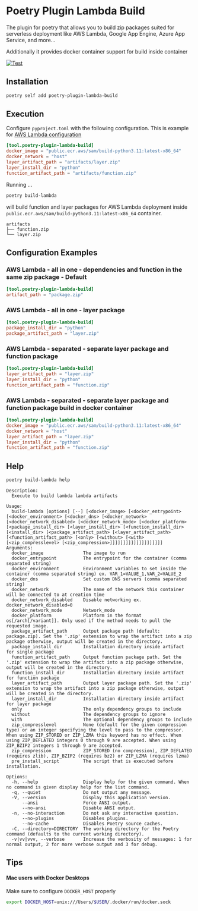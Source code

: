 # Poetry Plugin Lambda Build

The plugin for poetry that allows you to build zip packages suited for serverless deployment like AWS Lambda, Google App Engine, Azure App Service, and more...

Additionally it provides docker container support for build inside container

[![Test](https://github.com/micmurawski/poetry-plugin-lambda-build/actions/workflows/test.yml/badge.svg)](https://github.com/micmurawski/poetry-plugin-lambda-build/actions/workflows/test.yml)

## Installation

```bash
poetry self add poetry-plugin-lambda-build
```

## Execution

Configure `pyproject.toml` with the following configuration. This is example for [AWS Lambda configuration](#aws)

```.toml
[tool.poetry-plugin-lambda-build]
docker_image = "public.ecr.aws/sam/build-python3.11:latest-x86_64"
docker_network = "host"
layer_artifact_path = "artifacts/layer.zip"
layer_install_dir = "python"
function_artifact_path = "artifacts/function.zip"
```

Running ...

```bash
poetry build-lambda
```
will build function and layer packages for AWS Lambda deployment inside `public.ecr.aws/sam/build-python3.11:latest-x86_64` container.

```
artifacts
├── function.zip
└── layer.zip
```

## Configuration Examples
### AWS Lambda - all in one - dependencies and function in the same zip package - Default

```.toml
[tool.poetry-plugin-lambda-build]
artifact_path = "package.zip"
```

### AWS Lambda - all in one - layer package
```.toml
[tool.poetry-plugin-lambda-build]
package_install_dir = "python"
package_artifact_path = "layer.zip"
```
### AWS Lambda - separated - separate layer package and function package

```.toml
[tool.poetry-plugin-lambda-build]
layer_artifact_path = "layer.zip"
layer_install_dir = "python"
function_artifact_path = "function.zip"
```
### <a name="aws"></a>AWS Lambda - separated - separate layer package and function package build in docker container

```.toml
[tool.poetry-plugin-lambda-build]
docker_image = "public.ecr.aws/sam/build-python3.11:latest-x86_64"
docker_network = "host"
layer_artifact_path = "layer.zip"
layer_install_dir = "python"
function_artifact_path = "function.zip"
```

## Help

```bash
poetry build-lambda help
```

```
Description:
  Execute to build lambda lambda artifacts

Usage:
  build-lambda [options] [--] [<docker_image> [<docker_entrypoint> [<docker_environment> [<docker_dns> [<docker_network> [<docker_network_disabled> [<docker_network_mode> [<docker_platform> [<package_install_dir> [<layer_install_dir> [<function_install_dir> [<install_dir> [<package_artifact_path> [<layer_artifact_path> [<function_artifact_path> [<only> [<without> [<with> [<zip_compresslevel> [<zip_compression>]]]]]]]]]]]]]]]]]]]]
Arguments:
  docker_image               The image to run
  docker_entrypoint          The entrypoint for the container (comma separated string)
  docker_environment         Environment variables to set inside the container (comma separated string) ex. VAR_1=VALUE_1,VAR_2=VALUE_2
  docker_dns                 Set custom DNS servers (comma separated string)
  docker_network             The name of the network this container will be connected to at creation time
  docker_network_disabled    Disable networking ex. docker_network_disabled=0
  docker_network_mode        Network_mode
  docker_platform            Platform in the format os[/arch[/variant]]. Only used if the method needs to pull the requested image.
  package_artifact_path      Output package path (default: package.zip). Set the '.zip' extension to wrap the artifact into a zip package otherwise, output will be created in the directory.
  package_install_dir        Installation directory inside artifact for single package
  function_artifact_path     Output function package path. Set the '.zip' extension to wrap the artifact into a zip package otherwise, output will be created in the directory.
  function_install_dir       Installation directory inside artifact for function package
  layer_artifact_path        Output layer package path. Set the '.zip' extension to wrap the artifact into a zip package otherwise, output will be created in the directory.
  layer_install_dir          Installation directory inside artifact for layer package
  only                       The only dependency groups to include
  without                    The dependency groups to ignore
  with                       The optional dependency groups to include
  zip_compresslevel          None (default for the given compression type) or an integer specifying the level to pass to the compressor. When using ZIP_STORED or ZIP_LZMA this keyword has no effect. When using ZIP_DEFLATED integers 0 through 9 are accepted. When using ZIP_BZIP2 integers 1 through 9 are accepted.
  zip_compression            ZIP_STORED (no compression), ZIP_DEFLATED (requires zlib), ZIP_BZIP2 (requires bz2) or ZIP_LZMA (requires lzma)
  pre_install_script         The script that is executed before installation.

Options:
  -h, --help                 Display help for the given command. When no command is given display help for the list command.
  -q, --quiet                Do not output any message.
  -V, --version              Display this application version.
      --ansi                 Force ANSI output.
      --no-ansi              Disable ANSI output.
  -n, --no-interaction       Do not ask any interactive question.
      --no-plugins           Disables plugins.
      --no-cache             Disables Poetry source caches.
  -C, --directory=DIRECTORY  The working directory for the Poetry command (defaults to the current working directory).
  -v|vv|vvv, --verbose       Increase the verbosity of messages: 1 for normal output, 2 for more verbose output and 3 for debug.
```

## Tips
#### Mac users with Docker Desktops
Make sure to configure `DOCKER_HOST` properly
```bash
export DOCKER_HOST=unix:///Users/$USER/.docker/run/docker.sock
```